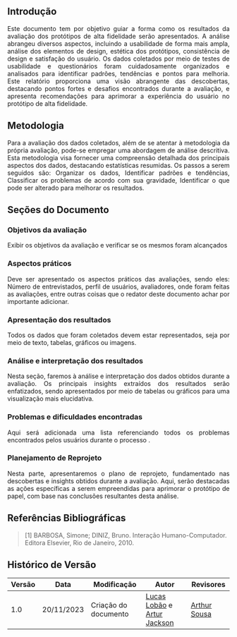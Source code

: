 ## Introdução

<p style="text-align: justify">
Este documento tem por objetivo guiar a forma como os resultados da avaliação dos protótipos de alta fidelidade serão apresentados. A análise abrangeu diversos aspectos, incluindo a usabilidade de forma mais ampla, análise dos elementos de design, estética dos protótipos, consistência de design e satisfação do usuário. Os dados coletados por meio de testes de usabilidade e questionários foram cuidadosamente organizados e analisados para identificar padrões, tendências e pontos para melhoria. Este relatório proporciona uma visão abrangente das descobertas, destacando pontos fortes e desafios encontrados durante a avaliação, e apresenta recomendações para aprimorar a experiência do usuário no protótipo de alta fidelidade.
</p>

## Metodologia

<p style="text-align: justify">
Para a avaliação dos dados coletados, além de se atentar à metodologia da própria avaliação, pode-se empregar uma abordagem de análise descritiva. Esta metodologia visa fornecer uma compreensão detalhada dos principais aspectos dos dados, destacando estatísticas resumidas. Os passos a serem seguidos são: Organizar os dados, Identificar padrões e tendências, Classificar os problemas de acordo com sua gravidade, Identificar o que pode ser alterado para melhorar os resultados.
</p>

## Seções do Documento

### Objetivos da avaliação

<p style="text-align: justify">
Exibir os objetivos da avaliação e verificar se os mesmos foram alcançados
</p>

### Aspectos práticos

<p style="text-align: justify">
Deve ser apresentado os aspectos práticos das avaliações, sendo eles: Número de entrevistados, perfil de usuários, avaliadores, onde foram feitas as avaliações, entre outras coisas que o redator deste documento achar por importante adicionar.
</p>

### Apresentação dos resultados

<p style="text-align: justify">
Todos os dados que foram coletados devem estar representados, seja por meio de texto, tabelas, gráficos ou imagens.
</p>

### Análise e interpretação dos resultados

<p style="text-align: justify">
Nesta seção, faremos à análise e interpretação dos dados obtidos durante a avaliação. Os principais insights extraídos dos resultados serão enfatizados, sendo apresentados por meio de tabelas ou gráficos para uma visualização mais elucidativa.
</p>

### Problemas e dificuldades encontradas

<p style="text-align: justify">
Aqui será adicionada uma lista referenciando todos os problemas encontrados pelos usuários durante o processo .
</p>

### Planejamento de Reprojeto

<p style="text-align: justify">
Nesta parte, apresentaremos o plano de reprojeto, fundamentado nas descobertas e insights obtidos durante a avaliação. Aqui, serão destacadas as ações específicas a serem empreendidas para aprimorar o protótipo de papel, com base nas conclusões resultantes desta análise.
</p>

## Referências Bibliográficas

> [1] BARBOSA, Simone; DINIZ, Bruno. Interação Humano-Computador. Editora Elsevier, Rio de Janeiro, 2010.

## Histórico de Versão

| Versão | Data       | Modificação                             | Autor                         | Revisores                         |
| ------ | ---------- | --------------------------------------- | ----------------------------- | ----------------------------- |
|    1.0   |   20/11/2023   |   Criação do documento | [Lucas Lobão](https://github.com/lucaslobao-18) e  [Artur Jackson](https://github.com/artur-jack)| [Arthur Sousa](https://github.com/arthurrsousa) |